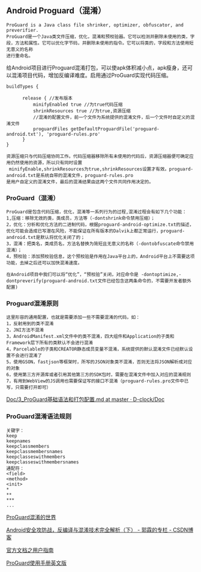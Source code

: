 ## Android Proguard（混淆）

	ProGuard is a Java class file shrinker, optimizer, obfuscator, and preverifier. 
	ProGuard是一个Java类文件压缩，优化，混淆和预校验器。它可以检测并删除未使用的类，字段，方法和属性。它可以优化字节码，并删除未使用的指令。它可以将类的，字段和方法使用短无意义的名称
	进行重命名。
给Android项目进行Proguard混淆打包，可以使apk体积减小点，apk瘦身，还可以混淆项目代码，增加反编译难度。启用通过ProGuard实现代码压缩。

	buildTypes {
          
          release { //发布版本
              minifyEnabled true //为true代码压缩
              shrinkResources true //为true,资源压缩
              //混淆的配置文件，前一个文件为系统提供的混淆文件，后一个文件时自定义的混淆文件
              proguardFiles getDefaultProguardFile('proguard-android.txt'), 'proguard-rules.pro'
          }
    }

	资源压缩只与代码压缩协同工作。代码压缩器移除所有未使用的代码后，资源压缩器便可确定应用仍然使用的资源，所以只有同时设置
	 minifyEnable,shrinkResources为true,shrinkResources设置才有效。proguard-android.txt是系统自带的混淆文件，proguard-rules.pro
	是用户自定义的混淆文件，最后的混淆结果由这两个文件共同作用决定的。


### ProGuard（混淆）
	ProGuard是包含代码压缩，优化，混淆等一系列行为的过程,混淆过程会有如下几个功能：
	1,压缩：移除无效的类，类成员，方法等（-dontshrink命令禁用压缩）；
	2，优化：分析和优化方法的二进制代码，根据proguard-android-optimize.txt的描述，优化可能会造成已写潜在风险，不能保证在所有版本的Dalvik上都正常运行，proguard-android.txt是默认将优化关闭了的；
	3，混淆：把类名，类成员名，方法名替换为简短且无意义的名称（-dontobfuscate命令禁用混淆）；
	4，预校验：添加预校验信息，这个预校验是作用在Java平台上的，Android平台上不需要这项功能，去掉之后还可以加快混淆速度。

	在Android项目中我们可以将“优化”，“预校验”关闭，对应命令是 -dontoptimize,-dontpreverify(proguard-android.txt文件已经包含这两条命令的，不需要开发者额外配置)


### Proguard混淆原则

	这里形容的通用配置，也就是需要添加一些不需要混淆的代码，如：
	1，反射用到的类不混淆
	2，JNI方法不混淆
	3，AndroidManifest.xml文件中的类不混淆，四大组件和Application的子类和Framework层下所有的类默认不会进行混淆
	4，Parcelable的子类和CREATOR静态成员变量不混淆，系统提供的默认混淆文件已经默认设置不会进行混淆了
	5，使用GSON，fastjson等框架时，所写的JSON对象类不混淆，否则无法将JSON解析成对应的对象
	6，使用第三方开源库或者引用其他第三方的SDK包时，需要在混淆文件中加入对应的混淆规则
	7，有用到WebView的JS调用也需要保证写的接口不混淆（proguard-rules.pro文件中已写，只需要打开即可）
[Doc/3\_ProGuard基础语法和打包配置\.md at master · D\-clock/Doc](https://github.com/D-clock/Doc/blob/master/Android/Gradle/3_ProGuard%E5%9F%BA%E7%A1%80%E8%AF%AD%E6%B3%95%E5%92%8C%E6%89%93%E5%8C%85%E9%85%8D%E7%BD%AE.md)


### ProGuard混淆语法规则
	关键字：
	keep
	keepnames
	keepclassmembers
	keepclassmembersnames
	keepclasseswithmembers
	keepclasseswithmembersnames
	通配符：
	<field>
	<method>
	<init>
	*
	**
	***
	...
[ProGuard混淆的世界](http://ntop001.github.io/2014/04/10/something-about-proguard/)


[Android安全攻防战，反编译与混淆技术完全解析（下） \- 郭霖的专栏 \- CSDN博客](http://blog.csdn.net/guolin_blog/article/details/50451259)

[官方文档之用户指南](https://developer.android.com/studio/build/shrink-code.html "压缩代码和资源")

[ProGuard使用手册英文版](https://stuff.mit.edu/afs/sipb/project/android/sdk/android-sdk-linux/tools/proguard/docs/index.html#/afs/sipb/project/android/sdk/android-sdk-linux/tools/proguard/docs/manual/usage.html)